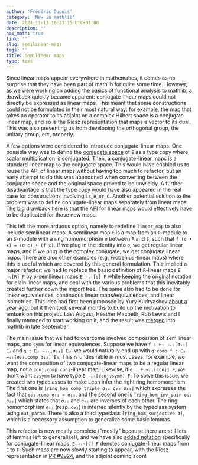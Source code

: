 ```yaml
---
author: 'Frédéric Dupuis'
category: 'New in mathlib'
date: 2021-11-13 16:23:15 UTC+01:00
description: ''
has_math: true
link: ''
slug: semilinear-maps
tags: ''
title: Semilinear maps
type: text
---
```


Since linear maps appear everywhere in mathematics, it comes as no surprise that they have been part of mathlib for quite some time. However, as we were working on adding the basics of functional analysis to mathlib, a drawback quickly became apparent: conjugate-linear maps could not directly be expressed as linear maps. This meant that some constructions could not be formulated in their most natural way: for example, the map that takes an operator to its adjoint on a complex Hilbert space is a conjugate linear map, and so is the Riesz representation that maps a vector to its dual. This was also preventing us from developing the orthogonal group, the unitary group, etc, properly.

A few options were considered to introduce conjugate-linear maps. One possible way was to define the [conjugate space](https://en.wikipedia.org/wiki/Complex_conjugate_vector_space) of `E` as a type copy where scalar multiplication is conjugated. Then, a conjugate-linear maps is a standard linear map to the conjugate space. This would have enabled us to reuse the API of linear maps without having too much to refactor, but an early attempt to do this was abandoned when converting between the conjugate space and the original space proved to be unwieldy. A further disadvantage is that the type copy would have also appeared in the real case for constructions involving `is_R_or_C`. Another potential solution to the problem was to define conjugate-linear maps separately from linear maps. The big drawback here is that the API for linear maps would effectively have to be duplicated for those new maps.

This left the more arduous option, namely to redefine `linear_map` to also include semilinear maps. A semilinear map `f` is a map from an `R`-module to an `S`-module with a ring homomorphism `σ` between `R` and `S`, such that `f (c • x) = (σ c) • (f x)`. If we plug in the identity into `σ`, we get regular linear maps, and if we plug in the complex conjugate, we get conjugate linear maps. There are also other examples (e.g. Frobenius-linear maps) where this is useful which are covered by this general formulation. This implied a major refactor: we had to replace the basic definition of `R`-linear maps `E →ₗ[R] F` by `σ`-semilinear maps `E →ₛₗ[σ] F` while keeping the original notation for plain linear maps, and deal with the various problems that this inevitably created further down the import tree. The same also had to be done for linear equivalences, continuous linear maps/equivalences, and linear isometries. This idea had first been proposed by Yury Kudryashov [about a year ago](https://leanprover.zulipchat.com/#narrow/stream/144837-PR-reviews/topic/4770.20smul_comm_class/near/214442983), but it then took several months to build up the motivation to embark on this project. Last August, Heather Macbeth, Rob Lewis and I finally managed to start working on it, and the result was [merged](https://github.com/leanprover-community/mathlib/pull/9272) into mathlib in late September.

The main issue that we had to overcome involved composition of semilinear maps, and `symm` for linear equivalences. Suppose we have `f : E₁ →ₛₗ[σ₁₂] E₂` and `g : E₂ →ₛₗ[σ₂₃] E₃`, we would naturally end up with `g.comp f : E₁ →ₛₗ[σ₂₃.comp σ₁₂] E₃`. This is undesirable in most cases: for example, we want the composition of two conjugate-linear maps to be a regular linear map, not a `conj.comp conj`-linear map. Likewise, if `e : E →ₛₗ[conj] F`, we don't want `e.symm` to have type `E →ₛₗ[conj.symm] F`! To solve this issue, we created two typeclasses to make Lean infer the right ring homomorphism. The first one is `[ring_hom_comp_triple σ₁₂ σ₂₃ σ₁₃]` which expresses the fact that `σ₂₃.comp σ₁₂ = σ₁₃`, and the second one is `[ring_hom_inv_pair σ₁₂ σ₂₁]` which states that `σ₁₂` and `σ₂₁` are inverses of each other. The ring homomorphism `σ₁₃` (resp. `σ₂₁`) is inferred silently by the typeclass system using `out_param`. There is also a third typeclass `[ring_hom_surjective σ]`, which is a necessary assumption to generalize some basic lemmas.

This refactor is now mostly complete ("mostly" because there are still lots of lemmas left to generalize!), and we have also [added notation](https://github.com/leanprover-community/mathlib/pull/9875) specifically for conjugate-linear maps: `E →ₗ⋆[ℂ] F` denotes conjugate-linear maps from `E` to `F`. Such maps are now slowly starting to appear, with the Riesz representation in [PR #9924](https://github.com/leanprover-community/mathlib/pull/9924), and the adjoint coming soon!

